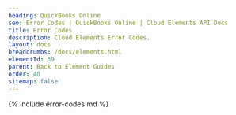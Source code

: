 ```yaml
---
heading: QuickBooks Online
seo: Error Codes | QuickBooks Online | Cloud Elements API Docs
title: Error Codes
description: Cloud Elements Error Codes.
layout: docs
breadcrumbs: /docs/elements.html
elementId: 39
parent: Back to Element Guides
order: 40
sitemap: false
---
```


{% include error-codes.md %}
